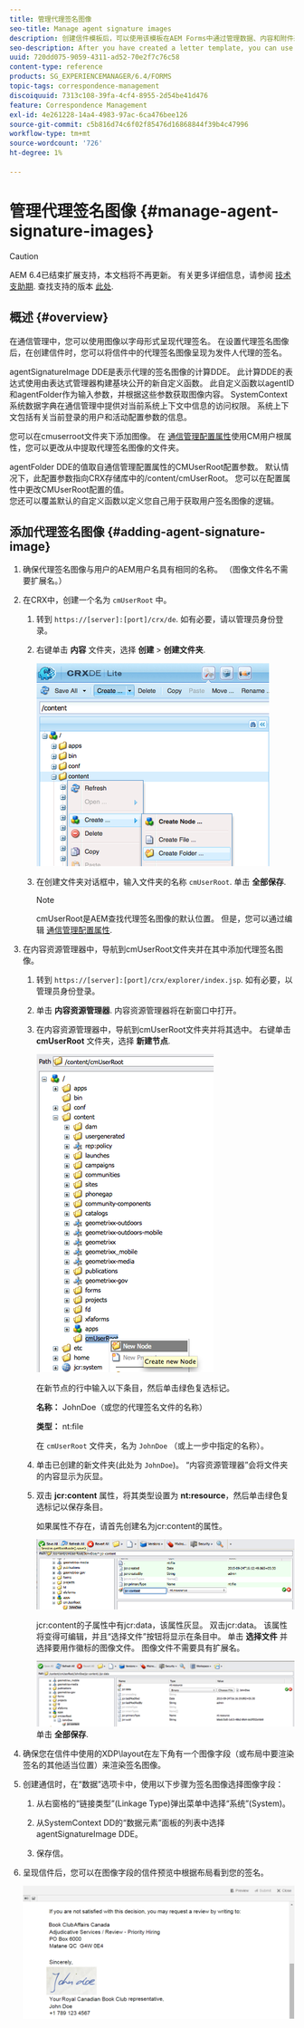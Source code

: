 ```yaml
---
title: 管理代理签名图像
seo-title: Manage agent signature images
description: 创建信件模板后，可以使用该模板在AEM Forms中通过管理数据、内容和附件来创建通信。
seo-description: After you have created a letter template, you can use it to create correspondence in AEM Forms by managing data, content, and attachments.
uuid: 720dd075-9059-4311-ad52-70e2f7c76c58
content-type: reference
products: SG_EXPERIENCEMANAGER/6.4/FORMS
topic-tags: correspondence-management
discoiquuid: 7313c108-39fa-4cf4-8955-2d54be41d476
feature: Correspondence Management
exl-id: 4e261228-14a4-4983-97ac-6ca476bee126
source-git-commit: c5b816d74c6f02f85476d16868844f39b4c47996
workflow-type: tm+mt
source-wordcount: '726'
ht-degree: 1%

---
```


# 管理代理签名图像 {#manage-agent-signature-images}

>[!CAUTION]
>
>AEM 6.4已结束扩展支持，本文档将不再更新。 有关更多详细信息，请参阅 [技术支助期](https://helpx.adobe.com/cn/support/programs/eol-matrix.html). 查找支持的版本 [此处](https://experienceleague.adobe.com/docs/).

## 概述 {#overview}

在通信管理中，您可以使用图像以字母形式呈现代理签名。 在设置代理签名图像后，在创建信件时，您可以将信件中的代理签名图像呈现为发件人代理的签名。

agentSignatureImage DDE是表示代理的签名图像的计算DDE。 此计算DDE的表达式使用由表达式管理器构建基块公开的新自定义函数。 此自定义函数以agentID和agentFolder作为输入参数，并根据这些参数获取图像内容。 SystemContext系统数据字典在通信管理中提供对当前系统上下文中信息的访问权限。 系统上下文包括有关当前登录的用户和活动配置参数的信息。

您可以在cmuserroot文件夹下添加图像。 在 [通信管理配置属性](/help/forms/using/cm-configuration-properties.md)使用CM用户根属性，您可以更改从中提取代理签名图像的文件夹。

agentFolder DDE的值取自通信管理配置属性的CMUserRoot配置参数。 默认情况下，此配置参数指向CRX存储库中的/content/cmUserRoot。 您可以在配置属性中更改CMUserRoot配置的值。\
您还可以覆盖默认的自定义函数以定义您自己用于获取用户签名图像的逻辑。

## 添加代理签名图像 {#adding-agent-signature-image}

1. 确保代理签名图像与用户的AEM用户名具有相同的名称。 （图像文件名不需要扩展名。）
1. 在CRX中，创建一个名为 `cmUserRoot` 中。

   1. 转到 `https://[server]:[port]/crx/de`. 如有必要，请以管理员身份登录。

   1. 右键单击 **内容** 文件夹，选择 **创建** > **创建文件夹**.

      ![创建文件夹](assets/1_createnode_cmuserroot.png)

   1. 在创建文件夹对话框中，输入文件夹的名称 `cmUserRoot`. 单击 **全部保存**.

      >[!NOTE]
      >
      >cmUserRoot是AEM查找代理签名图像的默认位置。 但是，您可以通过编辑 [通信管理配置属性](/help/forms/using/cm-configuration-properties.md).

1. 在内容资源管理器中，导航到cmUserRoot文件夹并在其中添加代理签名图像。

   1. 转到 `https://[server]:[port]/crx/explorer/index.jsp`. 如有必要，以管理员身份登录。
   1. 单击 **内容资源管理器**. 内容资源管理器将在新窗口中打开。
   1. 在内容资源管理器中，导航到cmUserRoot文件夹并将其选中。 右键单击 **cmUserRoot** 文件夹，选择 **新建节点**.

      ![cmUserRoot中的新节点](assets/2_cmuserroot_newnode.png)

      在新节点的行中输入以下条目，然后单击绿色复选标记。

      **名称：** JohnDoe（或您的代理签名文件的名称）

      **类型：** nt:file

      在 `cmUserRoot` 文件夹，名为 `JohnDoe` （或上一步中指定的名称）。

   1. 单击已创建的新文件夹(此处为 `JohnDoe`)。 “内容资源管理器”会将文件夹的内容显示为灰显。

   1. 双击 **jcr:content** 属性，将其类型设置为 **nt:resource**，然后单击绿色复选标记以保存条目。

      如果属性不存在，请首先创建名为jcr:content的属性。

      ![jcr:content属性](assets/3_jcrcontentntresource.png)

      jcr:content的子属性中有jcr:data，该属性灰显。 双击jcr:data。 该属性将变得可编辑，并且“选择文件”按钮将显示在条目中。 单击 **选择文件** 并选择要用作徽标的图像文件。 图像文件不需要具有扩展名。

      ![JCR数据](assets/5_jcrdata.png)
   单击 **全部保存**.

1. 确保您在信件中使用的XDP\layout在左下角有一个图像字段（或布局中要渲染签名的其他适当位置）来渲染签名图像。
1. 创建通信时，在“数据”选项卡中，使用以下步骤为签名图像选择图像字段：

   1. 从右窗格的“链接类型”(Linkage Type)弹出菜单中选择“系统”(System)。

   1. 从SystemContext DD的“数据元素”面板的列表中选择agentSignatureImage DDE。

   1. 保存信。

1. 呈现信件后，您可以在图像字段的信件预览中根据布局看到您的签名。

   ![信件中的代理签名图像](assets/letterwithsignature.png)
